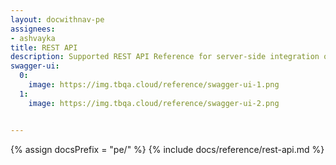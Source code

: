```yaml
---
layout: docwithnav-pe
assignees:
- ashvayka
title: REST API
description: Supported REST API Reference for server-side integration of your IoT projects
swagger-ui:
  0:
    image: https://img.tbqa.cloud/reference/swagger-ui-1.png
  1:
    image: https://img.tbqa.cloud/reference/swagger-ui-2.png


---
```


{% assign docsPrefix = "pe/" %}
{% include docs/reference/rest-api.md %}
